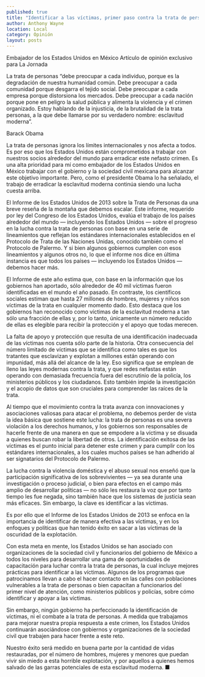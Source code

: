 ```yaml
---
published: true
title: "Identificar a las víctimas, primer paso contra la trata de personas"
author: Anthony Wayne
location: Local
category: Opinión
layout: posts
---
```


Embajador de los Estados Unidos en México
Artículo de opinión exclusivo para La Jornada

La trata de personas “debe preocupar a cada individuo, porque es la degradación de nuestra humanidad común. Debe preocupar a cada comunidad porque desgarra el tejido social. Debe preocupar a cada empresa porque distorsiona los mercados. Debe preocupar a cada nación porque pone en peligro la salud pública y alimenta la violencia y el crimen organizado. Estoy hablando de la injusticia, de la brutalidad de la trata personas, a la que debe llamarse por su verdadero nombre: esclavitud moderna”.

Barack Obama

La trata de personas ignora los límites internacionales y nos afecta a todos. Es por eso que los Estados Unidos están comprometidos a trabajar con nuestros socios alrededor del mundo para erradicar este nefasto crimen. Es una alta prioridad para mí como embajador de los Estados Unidos en México trabajar con el gobierno y la sociedad civil mexicana para alcanzar este objetivo importante. Pero, como el presidente Obama lo ha señalado, el trabajo de erradicar la esclavitud moderna continúa siendo una lucha cuesta arriba. 

El Informe de los Estados Unidos de 2013 sobre la Trata de Personas da una breve reseña de la montaña que debemos escalar. Este informe, requerido por ley del Congreso de los Estados Unidos, evalúa el trabajo de los países alrededor del mundo — incluyendo los Estados Unidos — sobre el progreso en la lucha contra la trata de personas con base en una serie de lineamientos que reflejan los estándares internacionales establecidos en el Protocolo de Trata de las Naciones Unidas, conocido también como el Protocolo de Palermo. Y si bien algunos gobiernos cumplen con esos lineamientos y algunos otros no, lo que el informe nos dice en última instancia es que todos los países — incluyendo los Estados Unidos — debemos hacer más. 

El Informe de este año estima que, con base en la información que los gobiernos han aportado, sólo alrededor de 40 mil víctimas fueron identificadas en el mundo el año pasado. En contraste, los científicos sociales estiman que hasta 27 millones de hombres, mujeres y niños son víctimas de la trata en cualquier momento dado. Esto destaca que los gobiernos han reconocido como víctimas de la esclavitud moderna a tan sólo una fracción de ellas y, por lo tanto, únicamente un número reducido de ellas es elegible para recibir la protección y el apoyo que todas merecen. 

La falta de apoyo y protección que resulta de una identificación inadecuada de las víctimas nos cuenta sólo parte de la historia. Otra consecuencia del número limitado de víctimas que se identifica como tales es que los tratantes que esclavizan y explotan a millones están operando con impunidad, más allá del alcance de la ley. Eso significa que se emplean de lleno las leyes modernas contra la trata, y que redes nefastas están operando con demasiada frecuencia fuera del escrutinio de la policía, los ministerios públicos y los ciudadanos. Esto también impide la investigación y el acopio de datos que son cruciales para comprender las raíces de la trata. 

Al tiempo que el movimiento contra la trata avanza con innovaciones y asociaciones valiosas para atacar el problema, no debemos perder de vista la idea básica que sostiene este lucha: la trata de personas es una severa violación a los derechos humanos, y los gobiernos son responsables de hacerle frente de una manera en que se empodere a la víctima y se disuada a quienes buscan robar la libertad de otros. La identificación exitosa de las víctimas es el punto inicial para detener este crimen y para cumplir con los estándares internacionales, a los cuales muchos países se han adherido al ser signatarios del Protocolo de Palermo.

La lucha contra la violencia doméstica y el abuso sexual nos enseñó que la participación significativa de los sobrevivientes — ya sea durante una investigación o proceso judicial, o bien para efectos en el campo más amplio de desarrollar políticas — no sólo les restaura la voz que por tanto tiempo les fue negada, sino también hace que los sistemas de justicia sean más eficaces. Sin embargo, la clave es identificar a las víctimas.

Es por ello que el Informe de los Estados Unidos de 2013 se enfoca en la importancia de identificar de manera efectiva a las víctimas, y en los enfoques y políticas que han tenido éxito en sacar a las víctimas de la oscuridad de la explotación. 

Con esta meta en mente, los Estados Unidos se han asociado con organizaciones de la sociedad civil y funcionarios del gobierno de México a todos los niveles para desarrollar una gama de oportunidades de capacitación para luchar contra la trata de personas, la cual incluye mejores prácticas para identificar a las víctimas. Algunos de los programas que patrocinamos llevan a cabo el hacer contacto en las calles con poblaciones vulnerables a la trata de personas o bien capacitan a funcionarios del primer nivel de atención, como ministerios públicos y policías, sobre cómo identificar y apoyar a las víctimas. 

Sin embargo, ningún gobierno ha perfeccionado la identificación de víctimas, ni el combate a la trata de personas. A medida que trabajamos para mejorar nuestra propia respuesta a este crimen, los Estados Unidos continuarán asociándose con gobiernos y organizaciones de la sociedad civil que trabajen para hacer frente a este reto.

Nuestro éxito será medido en buena parte por la cantidad de vidas restauradas, por el número de hombres, mujeres y menores que puedan vivir sin miedo a esta horrible explotación, y por aquellos a quienes hemos salvado de las garras potenciales de esta esclavitud moderna. ■
